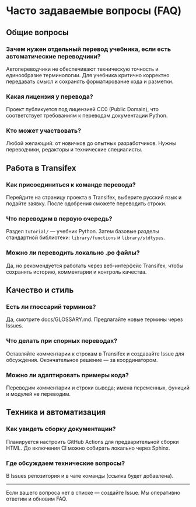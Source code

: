 # Часто задаваемые вопросы (FAQ)

## Общие вопросы

### Зачем нужен отдельный перевод учебника, если есть автоматические переводчики?
Автопереводчики не обеспечивают техническую точность и единообразие терминологии. Для учебника критично корректно передавать смысл и сохранять форматирование кода и разметки.

### Какая лицензия у перевода?
Проект публикуется под лицензией CC0 (Public Domain), что соответствует требованиям к переводам документации Python.

### Кто может участвовать?
Любой желающий: от новичков до опытных разработчиков. Нужны переводчики, редакторы и технические специалисты.

## Работа в Transifex

### Как присоединиться к команде перевода?
Перейдите на страницу проекта в Transifex, выберите русский язык и подайте заявку. После одобрения сможете переводить строки.

### Что переводим в первую очередь?
Раздел `tutorial/` — учебник Python. Затем базовые разделы стандартной библиотеки: `library/functions` и `library/stdtypes`.

### Можно ли переводить локально .po файлы?
Да, но рекомендуется работать через веб-интерфейс Transifex, чтобы сохранять историю, комментарии и контроль качества.

## Качество и стиль

### Есть ли глоссарий терминов?
Да, смотрите docs/GLOSSARY.md. Предлагайте новые термины через Issues.

### Что делать при спорных переводах?
Оставляйте комментарии к строкам в Transifex и создавайте Issue для обсуждения. Окончательное решение — за координатором.

### Можно ли адаптировать примеры кода?
Переводим комментарии и строки вывода; имена переменных, функций и модулей не переводим.

## Техника и автоматизация

### Как увидеть сборку документации?
Планируется настроить GitHub Actions для предварительной сборки HTML. До включения CI можно собирать локально через Sphinx.

### Где обсуждаем технические вопросы?
В Issues репозитория и в чате команды (ссылка будет добавлена).

---

Если вашего вопроса нет в списке — создайте Issue. Мы оперативно ответим и обновим FAQ.